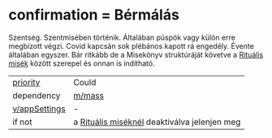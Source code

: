 # confirmation = Bérmálás

Szentség. Szentmisében történik. Általában püspök vagy külön erre megbízott végzi. Covid kapcsán sok plébános kapott rá engedély. Évente általában egyszer. Bár ritkább de a Misekönyv struktúráját követve a [Rituális misék](https://docs.google.com/document/d/1yxp0r2gVRcalQ8xiSsZ1fPsDkON7amSRdyOulyMM_Rg/edit?ts=606cc879#heading=h.a3qafcq6jb80) között szerepel és onnan is indítható.

|                                          |                                                              |
| ---------------------------------------- | ------------------------------------------------------------ |
| [priority](../definitions.md#priorities) | Could                                                        |
| dependency                               | [m/mass](mass.md)                                            |
| [v/appSettings](../views/appSettings.md) | -                                                            |
| if not                                   | a [Rituális miséknél](https://docs.google.com/document/d/1yxp0r2gVRcalQ8xiSsZ1fPsDkON7amSRdyOulyMM_Rg/edit?ts=606cc879#heading=h.a3qafcq6jb80) deaktiválva jelenjen meg |

